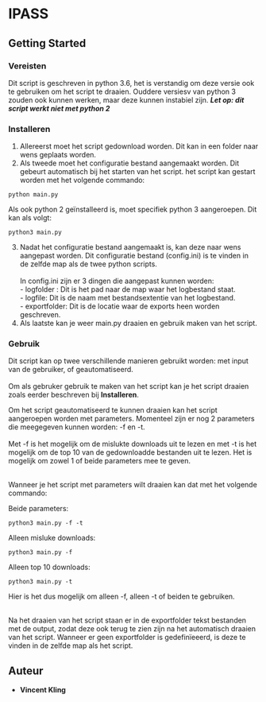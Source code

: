 # IPASS

## Getting Started

### Vereisten

Dit script is geschreven in python 3.6, het is verstandig om deze versie ook te gebruiken om het script te draaien.
Ouddere versiesv van python 3 zouden ook kunnen werken, maar deze kunnen instabiel zijn. ***Let op: dit script werkt niet met python 2***

### Installeren

1. Allereerst moet het script gedownload worden. Dit kan in een folder naar wens geplaats worden.
2. Als tweede moet het configuratie bestand aangemaakt worden. Dit gebeurt automatisch bij het starten van het script. het script kan gestart worden met het volgende commando:
```
python main.py
```
Als ook python 2 geïnstalleerd is, moet specifiek python 3 aangeroepen. Dit kan als volgt:
```
python3 main.py
```
3. Nadat het configuratie bestand aangemaakt is, kan deze naar wens aangepast worden. Dit configuratie bestand (config.ini) is te vinden in de zelfde map als de twee python scripts. <br><br>
In config.ini zijn er 3 dingen die aangepast kunnen worden:
<br>- logfolder : Dit is het pad naar de map waar het logbestand staat.
<br>- logfile: Dit is de naam met bestandsextentie van het logbestand.
<br>- exportfolder: Dit is de locatie waar de exports heen worden geschreven.
4. Als laatste kan je weer main.py draaien en gebruik maken van het script.

### Gebruik

Dit script kan op twee verschillende manieren gebruikt worden: met input van de gebruiker, of geautomatiseerd. <br><br>
Om als gebruker gebruik te maken van het script kan je het script draaien zoals eerder beschreven bij **Installeren**.

Om het script geautomatiseerd te kunnen draaien kan het script aangeroepen worden met parameters. Momenteel zijn er nog 2 parameters die meegegeven kunnen worden: -f en -t.<br><br>
Met -f is het mogelijk om de mislukte downloads uit te lezen en met -t is het mogelijk om de top 10 van de gedownloadde bestanden uit te lezen. Het is mogelijk om zowel 1 of beide parameters mee te geven.<br><br>

Wanneer je het script met parameters wilt draaien kan dat met het volgende commando:

Beide parameters:
```
python3 main.py -f -t
```
Alleen misluke downloads:
```
python3 main.py -f
```
Alleen top 10 downloads:
```
python3 main.py -t
```
Hier is het dus mogelijk om alleen -f, alleen -t of beiden te gebruiken.<br><br>

Na het draaien van het script staan er in de exportfolder tekst bestanden met de output, zodat deze ook terug te zien zijn na het automatisch draaien van het script. Wanneer er geen exportfolder is gedefinïeeerd, is deze te vinden in de zelfde map als het script.

## Auteur

* **Vincent Kling**
